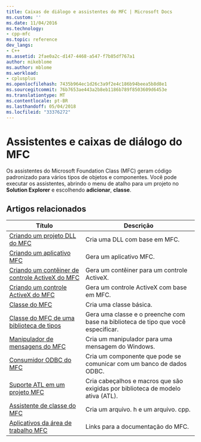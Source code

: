 ```yaml
---
title: Caixas de diálogo e assistentes do MFC | Microsoft Docs
ms.custom: ''
ms.date: 11/04/2016
ms.technology:
- cpp-mfc
ms.topic: reference
dev_langs:
- C++
ms.assetid: 2fae0a2c-d147-4468-a547-f7b85df767a1
author: mikeblome
ms.author: mblome
ms.workload:
- cplusplus
ms.openlocfilehash: 7435b964ec1d26c3a9f2e4c186b94beea5b8d8e1
ms.sourcegitcommit: 76b7653ae443a2b8eb1186b789f8503609d6453e
ms.translationtype: MT
ms.contentlocale: pt-BR
ms.lasthandoff: 05/04/2018
ms.locfileid: "33376272"
---
```

# <a name="mfc-wizards-and-dialog-boxes"></a>Assistentes e caixas de diálogo do MFC
Os assistentes do Microsoft Foundation Class (MFC) geram código padronizado para vários tipos de objetos e componentes. Você pode executar os assistentes, abrindo o menu de atalho para um projeto no **Solution Explorer** e escolhendo **adicionar**, **classe**.  
  
## <a name="related-articles"></a>Artigos relacionados  
  
|Título|Descrição|  
|-----------|-----------------|  
|[Criando um projeto DLL do MFC](../../mfc/reference/creating-an-mfc-dll-project.md)|Cria uma DLL com base em MFC.|  
|[Criando um aplicativo MFC](../../mfc/reference/creating-an-mfc-application.md)|Gera um aplicativo MFC.|  
|[Criando um contêiner de controle ActiveX do MFC](../../mfc/reference/creating-an-mfc-activex-control-container.md)|Gera um contêiner para um controle ActiveX.|  
|[Criando um controle ActiveX do MFC](../../mfc/reference/creating-an-mfc-activex-control.md)|Gera um controle ActiveX com base em MFC.|  
|[Classe do MFC](../../mfc/reference/adding-an-mfc-class.md)|Cria uma classe básica.|  
|[Classe do MFC de uma biblioteca de tipos](../../mfc/reference/adding-an-mfc-class-from-a-type-library.md)|Gera uma classe e o preenche com base na biblioteca de tipo que você especificar.|  
|[Manipulador de mensagens do MFC](../../mfc/reference/adding-an-mfc-message-handler.md)|Cria um manipulador para uma mensagem do Windows.|  
|[Consumidor ODBC do MFC](../../mfc/reference/adding-an-mfc-odbc-consumer.md)|Cria um componente que pode se comunicar com um banco de dados ODBC.|  
|[Suporte ATL em um projeto MFC](../../mfc/reference/adding-atl-support-to-your-mfc-project.md)|Cria cabeçalhos e macros que são exigidas por biblioteca de modelo ativa (ATL).|  
|[Assistente de classe do MFC](../../mfc/reference/mfc-class-wizard.md)|Cria um arquivo. h e um arquivo. cpp.|  
|[Aplicativos da área de trabalho MFC](../../mfc/mfc-desktop-applications.md)|Links para a documentação do MFC.|

